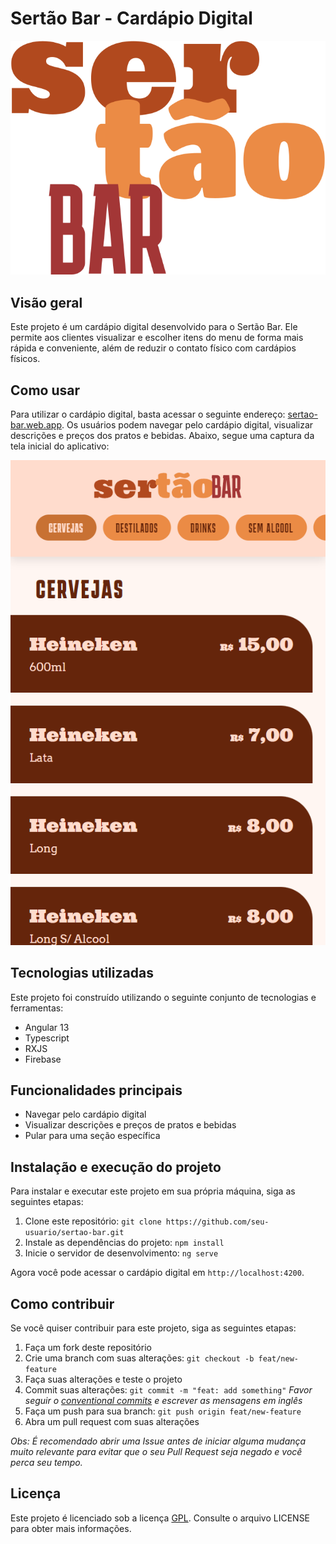 # Sertão Bar - Cardápio Digital

![Sertão Bar Logo](/src/assets/vertical-light.svg)

## Visão geral

Este projeto é um cardápio digital desenvolvido para o Sertão Bar. Ele permite aos clientes visualizar e escolher itens do menu de forma mais rápida e conveniente, além de reduzir o contato físico com cardápios físicos.

## Como usar

Para utilizar o cardápio digital, basta acessar o seguinte endereço: [sertao-bar.web.app](https://sertao-bar.web.app). Os usuários podem navegar pelo cardápio digital, visualizar descrições e preços dos pratos e bebidas. Abaixo, segue uma captura da tela inicial do aplicativo:

![Tela inicial](/src/assets/home.png)

## Tecnologias utilizadas

Este projeto foi construído utilizando o seguinte conjunto de tecnologias e ferramentas:

- Angular 13
- Typescript
- RXJS
- Firebase

## Funcionalidades principais

- Navegar pelo cardápio digital
- Visualizar descrições e preços de pratos e bebidas
- Pular para uma seção específica

## Instalação e execução do projeto

Para instalar e executar este projeto em sua própria máquina, siga as seguintes etapas:

1. Clone este repositório: `git clone https://github.com/seu-usuario/sertao-bar.git`
2. Instale as dependências do projeto: `npm install`
3. Inicie o servidor de desenvolvimento: `ng serve`

Agora você pode acessar o cardápio digital em `http://localhost:4200`.

## Como contribuir

Se você quiser contribuir para este projeto, siga as seguintes etapas:

1. Faça um fork deste repositório
2. Crie uma branch com suas alterações: `git checkout -b feat/new-feature`
3. Faça suas alterações e teste o projeto
4. Commit suas alterações: `git commit -m "feat: add something"` _Favor seguir o [conventional commits](https://www.conventionalcommits.org/en/v1.0.0/) e escrever as mensagens em inglês_
5. Faça um push para sua branch: `git push origin feat/new-feature`
6. Abra um pull request com suas alterações

_Obs: É recomendado abrir uma Issue antes de iniciar alguma mudança muito relevante para evitar que o seu Pull Request seja negado e você perca seu tempo._

## Licença

Este projeto é licenciado sob a licença [GPL](/LICENSE). Consulte o arquivo LICENSE para obter mais informações.
